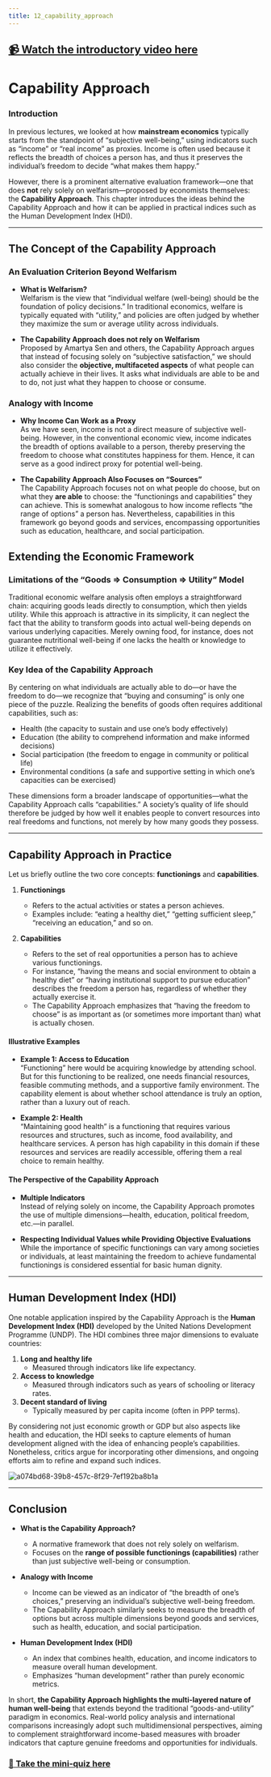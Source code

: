 ```yaml
---
title: 12_capability_approach
---
```


## [📹 Watch the introductory video here](https://wsdmoodle.waseda.jp/mod/millvi/view.php?id=5062271)
# Capability Approach

### Introduction
In previous lectures, we looked at how **mainstream economics** typically starts from the standpoint of “subjective well-being,” using indicators such as “income” or “real income” as proxies. Income is often used because it reflects the breadth of choices a person has, and thus it preserves the individual’s freedom to decide “what makes them happy.”

However, there is a prominent alternative evaluation framework—one that does **not** rely solely on welfarism—proposed by economists themselves: the **Capability Approach**. This chapter introduces the ideas behind the Capability Approach and how it can be applied in practical indices such as the Human Development Index (HDI).

---

## The Concept of the Capability Approach

### An Evaluation Criterion Beyond Welfarism
- **What is Welfarism?**  
  Welfarism is the view that “individual welfare (well-being) should be the foundation of policy decisions.” In traditional economics, welfare is typically equated with “utility,” and policies are often judged by whether they maximize the sum or average utility across individuals.

- **The Capability Approach does not rely on Welfarism**  
  Proposed by Amartya Sen and others, the Capability Approach argues that instead of focusing solely on “subjective satisfaction,” we should also consider the **objective, multifaceted aspects** of what people can actually achieve in their lives. It asks what individuals are able to be and to do, not just what they happen to choose or consume.

### Analogy with Income
- **Why Income Can Work as a Proxy**  
  As we have seen, income is not a direct measure of subjective well-being. However, in the conventional economic view, income indicates the breadth of options available to a person, thereby preserving the freedom to choose what constitutes happiness for them. Hence, it can serve as a good indirect proxy for potential well-being.

- **The Capability Approach Also Focuses on “Sources”**  
  The Capability Approach focuses not on what people do choose, but on what they **are able** to choose: the “functionings and capabilities” they can achieve. This is somewhat analogous to how income reflects “the range of options” a person has. Nevertheless, capabilities in this framework go beyond goods and services, encompassing opportunities such as education, healthcare, and social participation.

## Extending the Economic Framework
### Limitations of the “Goods ⇒ Consumption ⇒ Utility” Model
Traditional economic welfare analysis often employs a straightforward chain: acquiring goods leads directly to consumption, which then yields utility. While this approach is attractive in its simplicity, it can neglect the fact that the ability to transform goods into actual well-being depends on various underlying capacities. Merely owning food, for instance, does not guarantee nutritional well-being if one lacks the health or knowledge to utilize it effectively.

### Key Idea of the Capability Approach
By centering on what individuals are actually able to do—or have the freedom to do—we recognize that “buying and consuming” is only one piece of the puzzle. Realizing the benefits of goods often requires additional capabilities, such as:
  - Health (the capacity to sustain and use one’s body effectively)
  - Education (the ability to comprehend information and make informed decisions)
  - Social participation (the freedom to engage in community or political life)
  - Environmental conditions (a safe and supportive setting in which one’s capacities can be exercised)

These dimensions form a broader landscape of opportunities—what the Capability Approach calls “capabilities.” A society’s quality of life should therefore be judged by how well it enables people to convert resources into real freedoms and functions, not merely by how many goods they possess.

---

## Capability Approach in Practice

Let us briefly outline the two core concepts: **functionings** and **capabilities**.

1. **Functionings**  
   - Refers to the actual activities or states a person achieves.  
   - Examples include: “eating a healthy diet,” “getting sufficient sleep,” “receiving an education,” and so on.

2. **Capabilities**  
   - Refers to the set of real opportunities a person has to achieve various functionings.  
   - For instance, “having the means and social environment to obtain a healthy diet” or “having institutional support to pursue education” describes the freedom a person has, regardless of whether they actually exercise it.  
   - The Capability Approach emphasizes that “having the freedom to choose” is as important as (or sometimes more important than) what is actually chosen.

#### Illustrative Examples
- **Example 1: Access to Education**  
  “Functioning” here would be acquiring knowledge by attending school. But for this functioning to be realized, one needs financial resources, feasible commuting methods, and a supportive family environment. The capability element is about whether school attendance is truly an option, rather than a luxury out of reach.

- **Example 2: Health**  
  “Maintaining good health” is a functioning that requires various resources and structures, such as income, food availability, and healthcare services. A person has high capability in this domain if these resources and services are readily accessible, offering them a real choice to remain healthy.

#### The Perspective of the Capability Approach
- **Multiple Indicators**  
  Instead of relying solely on income, the Capability Approach promotes the use of multiple dimensions—health, education, political freedom, etc.—in parallel.

- **Respecting Individual Values while Providing Objective Evaluations**  
  While the importance of specific functionings can vary among societies or individuals, at least maintaining the freedom to achieve fundamental functionings is considered essential for basic human dignity.

---

## Human Development Index (HDI)
One notable application inspired by the Capability Approach is the **Human Development Index (HDI)** developed by the United Nations Development Programme (UNDP). The HDI combines three major dimensions to evaluate countries:

1. **Long and healthy life**  
   - Measured through indicators like life expectancy.  
2. **Access to knowledge**  
   - Measured through indicators such as years of schooling or literacy rates.  
3. **Decent standard of living**  
   - Typically measured by per capita income (often in PPP terms).

By considering not just economic growth or GDP but also aspects like health and education, the HDI seeks to capture elements of human development aligned with the idea of enhancing people’s capabilities. Nonetheless, critics argue for incorporating other dimensions, and ongoing efforts aim to refine and expand such indices.

![a074bd68-39b8-457c-8f29-7ef192ba8b1a](https://hackmd.io/_uploads/ry4QBJD2kg.gif)


---

## Conclusion
- **What is the Capability Approach?**  
  - A normative framework that does not rely solely on welfarism.  
  - Focuses on the **range of possible functionings (capabilities)** rather than just subjective well-being or consumption.

- **Analogy with Income**  
  - Income can be viewed as an indicator of “the breadth of one’s choices,” preserving an individual’s subjective well-being freedom.  
  - The Capability Approach similarly seeks to measure the breadth of options but across multiple dimensions beyond goods and services, such as health, education, and social participation.

- **Human Development Index (HDI)**  
  - An index that combines health, education, and income indicators to measure overall human development.  
  - Emphasizes “human development” rather than purely economic metrics.

In short, **the Capability Approach highlights the multi-layered nature of human well-being** that extends beyond the traditional “goods-and-utility” paradigm in economics. Real-world policy analysis and international comparisons increasingly adopt such multidimensional perspectives, aiming to complement straightforward income-based measures with broader indicators that capture genuine freedoms and opportunities for individuals.
### [📝 Take the mini-quiz here](https://wsdmoodle.waseda.jp/mod/quiz/view.php?id=5062548)
